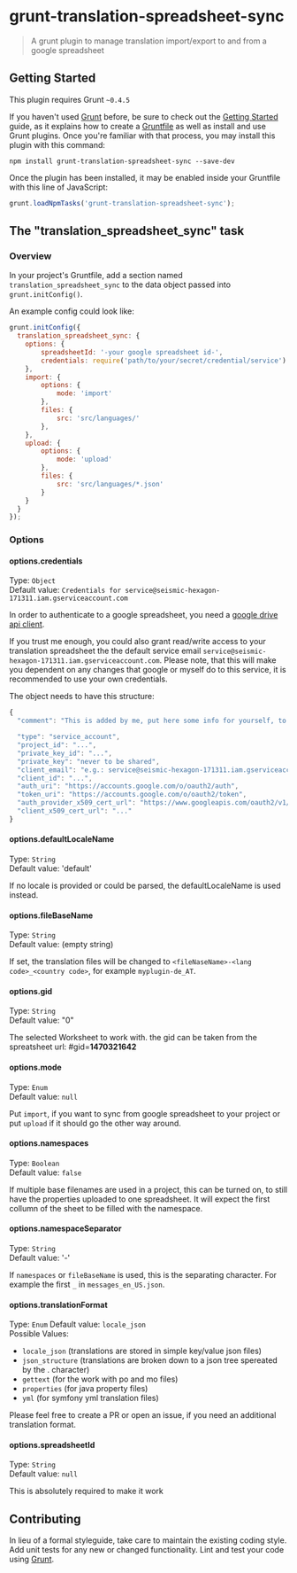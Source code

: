 # grunt-translation-spreadsheet-sync

> A grunt plugin to manage translation import/export to and from a google spreadsheet

## Getting Started
This plugin requires Grunt `~0.4.5`

If you haven't used [Grunt](http://gruntjs.com/) before, be sure to check out the [Getting Started](http://gruntjs.com/getting-started) guide, as it explains how to create a [Gruntfile](http://gruntjs.com/sample-gruntfile) as well as install and use Grunt plugins. Once you're familiar with that process, you may install this plugin with this command:

```shell
npm install grunt-translation-spreadsheet-sync --save-dev
```

Once the plugin has been installed, it may be enabled inside your Gruntfile with this line of JavaScript:

```js
grunt.loadNpmTasks('grunt-translation-spreadsheet-sync');
```

## The "translation_spreadsheet_sync" task

### Overview
In your project's Gruntfile, add a section named `translation_spreadsheet_sync` to the data object passed into `grunt.initConfig()`.

An example config could look like:

```js
grunt.initConfig({
  translation_spreadsheet_sync: {
    options: {
        spreadsheetId: '-your google spreadsheet id-',
        credentials: require('path/to/your/secret/credential/service')
    },
    import: {
        options: {
            mode: 'import'
        },
        files: {
            src: 'src/languages/'
        },
    },
    upload: {
        options: {
            mode: 'upload'
        },
        files: {
            src: 'src/languages/*.json'
        }
    }
  }
});
```

### Options   

#### options.credentials
Type: `Object`    
Default value: `Credentials for service@seismic-hexagon-171311.iam.gserviceaccount.com`

In order to authenticate to a google spreadsheet, you need a [google drive api client](https://console.developers.google.com).
 
If you trust me enough, you could also grant read/write access to your translation spreadsheet the the default service email `service@seismic-hexagon-171311.iam.gserviceaccount.com`. Please note, that this will make you dependent on any changes that google or myself do to this service, it is recommended to use your own credentials.

The object needs to have this structure: 

```javascript
{
  "comment": "This is added by me, put here some info for yourself, to remind you what this is actually about, if you like ;)",

  "type": "service_account",
  "project_id": "...",
  "private_key_id": "...",
  "private_key": "never to be shared",
  "client_email": "e.g.: service@seismic-hexagon-171311.iam.gserviceaccount.com",
  "client_id": "...",
  "auth_uri": "https://accounts.google.com/o/oauth2/auth",
  "token_uri": "https://accounts.google.com/o/oauth2/token",
  "auth_provider_x509_cert_url": "https://www.googleapis.com/oauth2/v1/certs",
  "client_x509_cert_url": "..."
}
```

#### options.defaultLocaleName
Type: `String`   
Default value: 'default'

If no locale is provided or could be parsed, the defaultLocaleName is used instead.

#### options.fileBaseName
Type: `String`    
Default value: (empty string)    

If set, the translation files will be changed to `<fileNaseName>-<lang code>_<country code>`, for example `myplugin-de_AT`.

#### options.gid
Type: `String`    
Default value: "0"

The selected Worksheet to work with. the gid can be taken from the spreatsheet url: #gid=**1470321642**

#### options.mode
Type: `Enum`    
Default value: `null`

Put `import`, if you want to sync from google spreadsheet to your project or put `upload` if it should go the other way around.

#### options.namespaces
Type: `Boolean`    
Default value: `false`

If multiple base filenames are used in a project, this can be turned on, to still have the properties uploaded to one spreadsheet. It will expect the first collumn of the sheet to be filled with the namespace. 

#### options.namespaceSeparator
Type: `String`    
Default value: '-'

If `namespaces` or `fileBaseName` is used, this is the separating character. For example the first `_` in `messages_en_US.json`.   

#### options.translationFormat
Type: `Enum`
Default value: `locale_json`   
Possible Values: 
* `locale_json` (translations are stored in simple key/value json files)
* `json_structure` (translations are broken down to a json tree spereated by the . character)
* `gettext` (for the work with po and mo files)
* `properties` (for java property files)
* `yml` (for symfony yml translation files)

Please feel free to create a PR or open an issue, if you need an additional translation format.

#### options.spreadsheetId
Type: `String`   
Default value: `null`

This is absolutely required to make it work  

## Contributing
In lieu of a formal styleguide, take care to maintain the existing coding style. Add unit tests for any new or changed functionality. Lint and test your code using [Grunt](http://gruntjs.com/).
